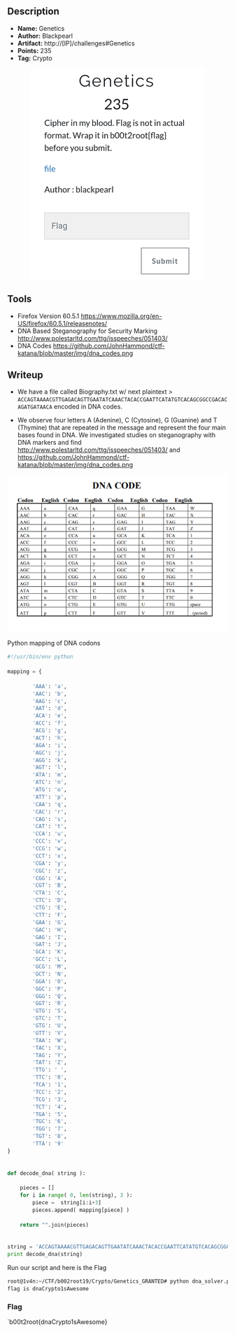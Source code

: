 ## Description
* **Name:**  Genetics
* **Author:** Blackpearl
* **Artifact:** http://[IP]/challenges#Genetics
* **Points:** 235
* **Tag:** Crypto

<p align="center">
<img src="Genetics.png"/>
</p>

## Tools
* Firefox Version 60.5.1 https://www.mozilla.org/en-US/firefox/60.5.1/releasenotes/
* DNA Based Steganography for Security Marking http://www.polestarltd.com/ttg/isspeeches/051403/
* DNA Codes https://github.com/JohnHammond/ctf-katana/blob/master/img/dna_codes.png

## Writeup

* We have a file called Biography.txt w/ next plaintext > `ACCAGTAAAACGTTGAGACAGTTGAATATCAAACTACACCGAATTCATATGTCACAGCGGCCGACACAGATGATAACA` encoded in DNA codes.

* We observe four letters A (Adenine), C (Cytosine), G (Guanine) and T (Thymine) that are repeated in the message and represent the four main bases found in DNA. We investigated studies on steganography with DNA markers and find http://www.polestarltd.com/ttg/isspeeches/051403/ and https://github.com/JohnHammond/ctf-katana/blob/master/img/dna_codes.png

<p align="center">
<img src="dna_codes.png"/>
</p>

Python mapping of DNA codons

```python
#!/usr/bin/env python

mapping = {

		'AAA': 'a',
		'AAC': 'b',
		'AAG': 'c',
		'AAT': 'd',
		'ACA': 'e',
		'ACC': 'f',
		'ACG': 'g',
		'ACT': 'h',
		'AGA': 'i',
		'AGC': 'j',
		'AGG': 'k',
		'AGT': 'l',
		'ATA': 'm',
		'ATC': 'n',
		'ATG': 'o',
		'ATT': 'p',
		'CAA': 'q',
		'CAC': 'r',
		'CAG': 's',
		'CAT': 't',
		'CCA': 'u',
		'CCC': 'v',
		'CCG': 'w',
		'CCT': 'x',
		'CGA': 'y',
		'CGC': 'z',
		'CGG': 'A',
		'CGT': 'B',
		'CTA': 'C',
		'CTC': 'D',
		'CTG': 'E',
		'CTT': 'F',
		'GAA': 'G',
		'GAC': 'H',
		'GAG': 'I',
		'GAT': 'J',
		'GCA': 'K',
		'GCC': 'L',
		'GCG': 'M',
		'GCT': 'N',
		'GGA': 'O',
		'GGC': 'P',
		'GGG': 'Q',
		'GGT': 'R',
		'GTG': 'S',
		'GTC': 'T',
		'GTG': 'U',
		'GTT': 'V',
		'TAA': 'W',
		'TAC': 'X',
		'TAG': 'Y',
		'TAT': 'Z',
		'TTG': ' ',
		'TTC': '0',
		'TCA': '1',
		'TCC': '2',
		'TCG': '3',
		'TCT': '4',
		'TGA': '5',
		'TGC': '6',
		'TGG': '7',
		'TGT': '8',
		'TTA': '9'
}


def decode_dna( string ):

	pieces = []
	for i in range( 0, len(string), 3 ):
		piece =  string[i:i+3]
		pieces.append( mapping[piece] )

	return "".join(pieces)


string = 'ACCAGTAAAACGTTGAGACAGTTGAATATCAAACTACACCGAATTCATATGTCACAGCGGCCGACACAGATGATAACA'
print decode_dna(string)
```
Run our script and here is the Flag

```bash
root@1v4n:~/CTF/b002root19/Crypto/Genetics_GRANTED# python dna_solver.py
flag is dnaCrypto1sAwesome
```

### Flag

`b00t2root{dnaCrypto1sAwesome}
